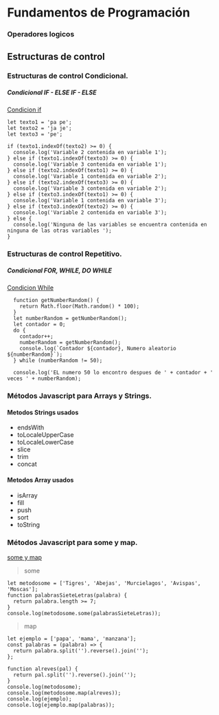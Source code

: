 # Fundamentos de Programación 

### Operadores logicos

## Estructuras de control
### Estructuras de control Condicional.
  ##### Condicional IF - ELSE IF - ELSE
  [Condicion if](https://github.com/jamgzeroone/Fundamentos/blob/master/html/conditionif.html "Condition If")
  ```
  let texto1 = 'pa pe';
  let texto2 = 'ja je';
  let texto3 = 'pe';

  if (texto1.indexOf(texto2) >= 0) {
    console.log('Variable 2 contenida en variable 1');
  } else if (texto1.indexOf(texto3) >= 0) {
    console.log('Variable 3 contenida en variable 1');
  } else if (texto2.indexOf(texto1) >= 0) {
    console.log('Variable 1 contenida en variable 2');
  } else if (texto2.indexOf(texto3) >= 0) {
    console.log('Variable 3 contenida en variable 2');
  } else if (texto3.indexOf(texto1) >= 0) {
    console.log('Variable 1 contenida en variable 3');
  } else if (texto3.indexOf(texto2) >= 0) {
    console.log('Variable 2 contenida en variable 3');
  } else {
    console.log('Ninguna de las variables se encuentra contenida en ninguna de las otras variables ');
  }

  ```
  ### Estructuras de control Repetitivo.

  ##### Condicional FOR, WHILE, DO WHILE

  [Condicion While](https://github.com/jamgzeroone/Fundamentos/blob/master/html/ciclos.html "Condicion Do While")

  ```
    function getNumberRandom() {
      return Math.floor(Math.random() * 100);
    }
    let numberRandom = getNumberRandom();
    let contador = 0;
    do {
      contador++;
      numberRandom = getNumberRandom();
      console.log(`Contador ${contador}, Numero aleatorio ${numberRandom}`);
    } while (numberRandom != 50);

    console.log('EL numero 50 lo encontro despues de ' + contador + ' veces ' + numberRandom);

  ```
 
### Métodos Javascript para Arrays y Strings.
#### Metodos Strings usados
  * endsWith
  * toLocaleUpperCase
  * toLocaleLowerCase
  * slice
  * trim
  * concat
#### Metodos Array usados
  * isArray
  * fill
  * push
  * sort
  * toString

### Métodos Javascript para some y map.
  [some y map](https://github.com/jamgzeroone/Fundamentos/blob/master/js/metodosStrArr.js "Metodos some y map")
  > some
  ```
  let metodosome = ['Tigres', 'Abejas', 'Murcielagos', 'Avispas', 'Moscas'];
  function palabrasSieteLetras(palabra) {
    return palabra.length >= 7;
  }
  console.log(metodosome.some(palabrasSieteLetras));

  ```
  >map
  ```
  let ejemplo = ['papa', 'mama', 'manzana'];
  const palabras = (palabra) => {
    return palabra.split('').reverse().join('');
  };

  function alreves(pal) {
    return pal.split('').reverse().join('');
  }
  console.log(metodosome);
  console.log(metodosome.map(alreves));
  console.log(ejemplo);
  console.log(ejemplo.map(palabras));
  ```
